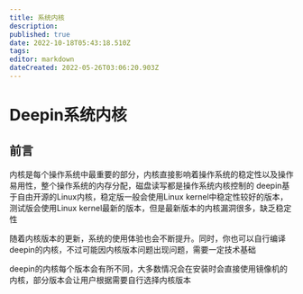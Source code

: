 ```yaml
---
title: 系统内核
description: 
published: true
date: 2022-10-18T05:43:18.510Z
tags: 
editor: markdown
dateCreated: 2022-05-26T03:06:20.903Z
---
```


# Deepin系统内核
## 前言
内核是每个操作系统中最重要的部分，内核直接影响着操作系统的稳定性以及操作易用性，整个操作系统的内存分配，磁盘读写都是操作系统内核控制的
deepin基于自由开源的Linux内核，稳定版一般会使用Linux kernel中稳定性较好的版本，测试版会使用Linux kernel最新的版本，但是最新版本的内核漏洞很多，缺乏稳定性

随着内核版本的更新，系统的使用体验也会不断提升。同时，你也可以自行编译deepin的内核，不过可能因内核版本问题出现问题，需要一定技术基础

deepin的内核每个版本会有所不同，大多数情况会在安装时会直接使用镜像机的内核，部分版本会让用户根据需要自行选择内核版本
